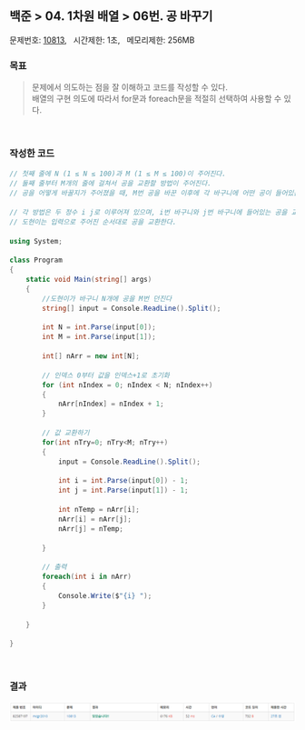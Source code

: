 
## 백준 > 04. 1차원 배열 > 06번. 공 바꾸기    
문제번호: [10813](https://www.acmicpc.net/problem/10813), &nbsp; 시간제한: 1초, &nbsp; 메모리제한: 256MB

### 목표     
> 문제에서 의도하는 점을 잘 이해하고 코드를 작성할 수 있다.    
> 배열의 구현 의도에 따라서 for문과 foreach문을 적절히 선택하여 사용할 수 있다.    

<br>

### 작성한 코드   

```cs
// 첫째 줄에 N (1 ≤ N ≤ 100)과 M (1 ≤ M ≤ 100)이 주어진다.
// 둘째 줄부터 M개의 줄에 걸쳐서 공을 교환할 방법이 주어진다.
// 공을 어떻게 바꿀지가 주어졌을 때, M번 공을 바꾼 이후에 각 바구니에 어떤 공이 들어있는지 구하는 프로그램을 작성하시오.

// 각 방법은 두 정수 i j로 이루어져 있으며, i번 바구니와 j번 바구니에 들어있는 공을 교환한다는 뜻이다. (1 ≤ i ≤ j ≤ N)
// 도현이는 입력으로 주어진 순서대로 공을 교환한다.

using System;

class Program
{
    static void Main(string[] args)
    {        
        //도현이가 바구니 N개에 공을 M번 던진다
        string[] input = Console.ReadLine().Split();

        int N = int.Parse(input[0]);
        int M = int.Parse(input[1]);

        int[] nArr = new int[N];

        // 인덱스 0부터 값을 인덱스+1로 초기화
        for (int nIndex = 0; nIndex < N; nIndex++)
        {
            nArr[nIndex] = nIndex + 1;
        }

        // 값 교환하기
        for(int nTry=0; nTry<M; nTry++)
        { 
            input = Console.ReadLine().Split();

            int i = int.Parse(input[0]) - 1;
            int j = int.Parse(input[1]) - 1;

            int nTemp = nArr[i];
            nArr[i] = nArr[j];
            nArr[j] = nTemp;                

        }

        // 출력
        foreach(int i in nArr)
        {
            Console.Write($"{i} ");
        }

    }
    
}
```

<br>

### 결과    

![04단계 06번문항 제출결과](00/result_06.png)